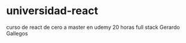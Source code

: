 # universidad-react
curso de react  de cero a master en udemy 20 horas
full stack Gerardo Gallegos




